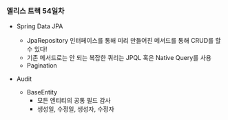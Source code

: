 ### 엘리스 트랙 54일차

- Spring Data JPA
  - JpaRepository 인터페이스를 통해 미리 만들어진 메서드를 통해 CRUD를 할 수 있다!
  - 기존 메서드로는 안 되는 복잡한 쿼리는 JPQL 혹은 Native Query를 사용
  - Pagination

- Audit
  - BaseEntity
    - 모든 엔티티의 공통 필드 감사 
    - 생성일, 수정일, 생성자, 수정자
